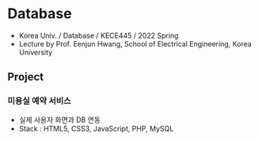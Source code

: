 # Database
- Korea Univ. / Database / KECE445 / 2022 Spring
- Lecture by Prof. Eenjun Hwang, School of Electrical Engineering, Korea University


## Project
### 미용실 예약 서비스
- 실제 사용자 화면과 DB 연동
- Stack : HTML5, CSS3, JavaScript, PHP, MySQL
